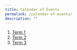 ```yaml
---
title: Calendar of Events
permalink: /calendar-of-events/
description: ""
---
```

1. [Term 1 ](/files/calendar%20of%20events-%20term%201%202023.pdf)
2. [Term 2](/files/calendar%20of%20events%20-%20term%202_2023.pdf)
3. [Term 3](/files/calendar%20of%20events-%20term%203%202023.pdf)